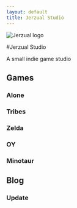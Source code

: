 ```yaml
---
layout: default
title: Jerzual Studio
---
```

<p class="jerzual-logo">
<img src="{{ site.url }}/img/jerzual.png" alt="Jerzual logo"/>
</p>

#Jerzual Studio

A small indie game studio

## Games

### Alone

### Tribes

### Zelda

### OY

### Minotaur

## Blog

### Update 
